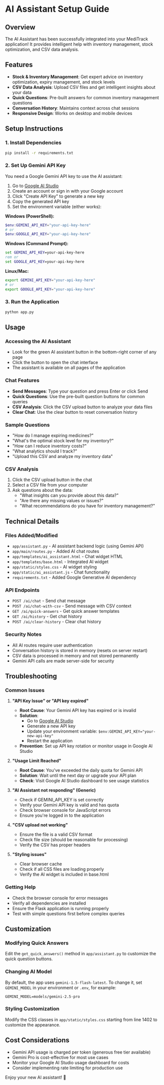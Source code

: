 # AI Assistant Setup Guide

## Overview
The AI Assistant has been successfully integrated into your MediTrack application! It provides intelligent help with inventory management, stock optimization, and CSV data analysis.

## Features
- **Stock & Inventory Management**: Get expert advice on inventory optimization, expiry management, and stock levels
- **CSV Data Analysis**: Upload CSV files and get intelligent insights about your data
- **Quick Questions**: Pre-built answers for common inventory management questions
- **Conversation History**: Maintains context across chat sessions
- **Responsive Design**: Works on desktop and mobile devices

## Setup Instructions

### 1. Install Dependencies
```bash
pip install -r requirements.txt
```

### 2. Set Up Gemini API Key
You need a Google Gemini API key to use the AI assistant:

1. Go to [Google AI Studio](https://makersuite.google.com/app/apikey)
2. Create an account or sign in with your Google account
3. Click "Create API Key" to generate a new key
4. Copy the generated API key
5. Set the environment variable (either works):

**Windows (PowerShell):**
```powershell
$env:GEMINI_API_KEY="your-api-key-here"
# or
$env:GOOGLE_API_KEY="your-api-key-here"
```

**Windows (Command Prompt):**
```cmd
set GEMINI_API_KEY=your-api-key-here
rem or
set GOOGLE_API_KEY=your-api-key-here
```

**Linux/Mac:**
```bash
export GEMINI_API_KEY="your-api-key-here"
# or
export GOOGLE_API_KEY="your-api-key-here"
```

### 3. Run the Application
```bash
python app.py
```

## Usage

### Accessing the AI Assistant
- Look for the green AI assistant button in the bottom-right corner of any page
- Click the button to open the chat interface
- The assistant is available on all pages of the application

### Chat Features
- **Send Messages**: Type your question and press Enter or click Send
- **Quick Questions**: Use the pre-built question buttons for common queries
- **CSV Analysis**: Click the CSV upload button to analyze your data files
- **Clear Chat**: Use the clear button to reset conversation history

### Sample Questions
- "How do I manage expiring medicines?"
- "What's the optimal stock level for my inventory?"
- "How can I reduce inventory costs?"
- "What analytics should I track?"
- "Upload this CSV and analyze my inventory data"

### CSV Analysis
1. Click the CSV upload button in the chat
2. Select a CSV file from your computer
3. Ask questions about the data:
   - "What insights can you provide about this data?"
   - "Are there any missing values or issues?"
   - "What recommendations do you have for inventory management?"

## Technical Details

### Files Added/Modified
- `app/assistant.py` - AI assistant backend logic (using Gemini API)
- `app/main/routes.py` - Added AI chat routes
- `app/templates/ai_assistant.html` - Chat widget HTML
- `app/templates/base.html` - Integrated AI widget
- `app/static/styles.css` - AI widget styling
- `app/static/ai_assistant.js` - Chat functionality
- `requirements.txt` - Added Google Generative AI dependency

### API Endpoints
- `POST /ai/chat` - Send chat message
- `POST /ai/chat-with-csv` - Send message with CSV context
- `GET /ai/quick-answers` - Get quick answer templates
- `GET /ai/history` - Get chat history
- `POST /ai/clear-history` - Clear chat history

### Security Notes
- All AI routes require user authentication
- Conversation history is stored in memory (resets on server restart)
- CSV data is processed in memory and not stored permanently
- Gemini API calls are made server-side for security

## Troubleshooting

### Common Issues

1. **"API Key Issue" or "API key expired"**
   - **Root Cause**: Your Gemini API key has expired or is invalid
   - **Solution**: 
     - Go to [Google AI Studio](https://makersuite.google.com/app/apikey)
     - Generate a new API key
     - Update your environment variable: `$env:GEMINI_API_KEY="your-new-api-key"`
     - Restart the application
   - **Prevention**: Set up API key rotation or monitor usage in Google AI Studio

2. **"Usage Limit Reached"**
   - **Root Cause**: You've exceeded the daily quota for Gemini API
   - **Solution**: Wait until the next day or upgrade your API plan
   - **Check**: Visit Google AI Studio dashboard to see usage statistics

3. **"AI Assistant not responding" (Generic)**
   - Check if GEMINI_API_KEY is set correctly
   - Verify your Gemini API key is valid and has quota
   - Check browser console for JavaScript errors
   - Ensure you're logged in to the application

4. **"CSV upload not working"**
   - Ensure the file is a valid CSV format
   - Check file size (should be reasonable for processing)
   - Verify the CSV has proper headers

5. **"Styling issues"**
   - Clear browser cache
   - Check if all CSS files are loading properly
   - Verify the AI widget is included in base.html

### Getting Help
- Check the browser console for error messages
- Verify all dependencies are installed
- Ensure the Flask application is running properly
- Test with simple questions first before complex queries

## Customization

### Modifying Quick Answers
Edit the `get_quick_answers()` method in `app/assistant.py` to customize the quick question buttons.

### Changing AI Model
By default, the app uses `gemini-1.5-flash-latest`.
To change it, set `GEMINI_MODEL` in your environment or `.env`, for example:
```
GEMINI_MODEL=models/gemini-2.5-pro
```

### Styling Customization
Modify the CSS classes in `app/static/styles.css` starting from line 1402 to customize the appearance.

## Cost Considerations
- Gemini API usage is charged per token (generous free tier available)
- Gemini Pro is cost-effective for most use cases
- Monitor your Google AI Studio usage dashboard for costs
- Consider implementing rate limiting for production use

Enjoy your new AI assistant! 🚀
